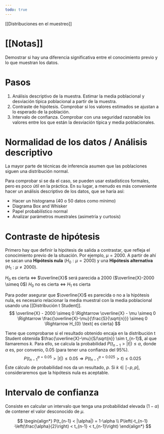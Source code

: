 ```yaml
---
todo: true
---
```

[[Distribuciones en el muestreo]]

# [[Notas]] 

Demostrar si hay una diferencia significativa entre el conocimiento previo y lo que muestran los datos.
# Pasos

1. Análisis descriptivo de la muestra. Estimar la media poblacional y desviación típica poblacional a partir de la muestra.
2. Contraste de hipótesis. Comprobar si los valores estimados se ajustan a lo esperado de la población.
3. Intervalo de confianza. Comprobar con una seguridad razonable los valores entre los que están la desviación típica y media poblacionales.

# Normalidad de los datos / Análisis descriptivo

La mayor parte de técnicas de inferencia asumen que las poblaciones siguen una distribución normal.

Para comprobar si se da el caso, se pueden usar estadísticos formales, pero es poco útil en la práctica. En su lugar, a menudo es más conveniente hacer un análisis descriptivo de los datos, que se haría así:

- Hacer un histograma (40 o 50 datos como mínimo)
- Diagrama Box and Whisker
- Papel probabilístico normal
- Analizar parámetros muestrales (asimetría y curtosis)

# Contraste de hipótesis

Primero hay que definir la hipótesis de salida a contrastar, que refleja el conocimiento previo de la situación. Por ejemplo, $\mu = 2000$. A partir de ahí se sacan una **Hipótesis nula** ($H_{0}: \mu = 2000$) y una **Hipótesis alternativa** ($H_{1} : \mu \neq 2000$).

$H_{0}$ es cierta $\Leftrightarrow$ $\overline{X}$ será parecida a 2000 ($\overline{X}-2000 \simeq 0$)
$H_{0}$ no es cierta $\Leftrightarrow$ $H_{1}$ es cierta

Para poder asegurar que $\overline{X}$ es parecida o no a la hipótesis nula, es necesario relacionar la media muestral con la media poblacional usando una [[Distribución t Student]].
$$
\overline{X} - 2000 \simeq 0 \Rightarrow \overline{X} - \mu \simeq 0 \Rightarrow \frac{\overline{X}-\mu}{\frac{S}{\sqrt{n}}} \simeq 0 \Rightarrow H_{0} \text{ es cierta}
$$

Tiene que comprobarse si el resultado obtenido encaja en la distribución t Student obtenida $\frac{\overline{X}-\mu}{S/\sqrt{n}} \sim t_{n-1}$, al que llamaremos $k$. Para ello, se calcula la probabilidad $P(t_{n-1} > |t|) \leq \alpha$, donde $\alpha$ es, por convenio, 0.05 (para tener una confianza del 95%).
$$
P(t^{a=0.05}_{n-1} > |t|) \leq 0.05 \Rightarrow 
P(t^{a=0.025}_{n-1} > t) \leq 0.025
$$
Éste cálculo de probabilidad nos da un resultado, $p$. Si $k\in{[-p,p]}$, consideraremos que la hipótesis nula es aceptable.

# Intervalo de confianza

Consiste en calcular un intervalo que tenga una probabilidad elevada ($1-\alpha$) de contener el valor desconocido de $\mu$.


$$
\begin{align*}
P(t_{n-1} < |\alpha|) = 1-\alpha \\
P\left(-t_{n-1}·\left(\frac{\alpha}{2}\right) < t_{n-1} < t_{n-1}\right)
\end{align*}
$$
